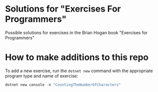 # Solutions for "Exercises For Programmers"
Possible solutions for exercises in the Brian Hogan book "Exercises for Programmers"

# How to make additions to this repo
To add a new exercise, run the ```dotnet new``` command with the appropriate program type and name of exercise:
``` PowerShell
dotnet new console -n "CountingTheNumberOfCharacters"
```